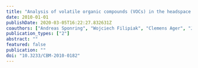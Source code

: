 ```yaml
---
title: "Analysis of volatile organic compounds (VOCs) in the headspace of NCI-H1666 lung cancer cells"
date: 2010-01-01
publishDate: 2020-03-05T16:22:27.832631Z
coauthors: ["Andreas Sponring", "Wojciech Filipiak", "Clemens Ager", "Jochen K. Schubert", "Wolfram Miekisch", "Anton Amann", "Jakob Troppmair"]
publication_types: ["2"]
abstract: ""
featured: false
publication: ""
doi: "10.3233/CBM-2010-0182"
---
```


